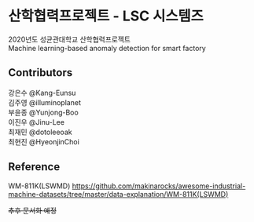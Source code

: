 # 산학협력프로젝트 - LSC 시스템즈
2020년도 성균관대학교 산학협력프로젝트  
Machine learning-based anomaly detection for smart factory

## Contributors
강은수 @Kang-Eunsu  
김주영 @illuminoplanet  
부윤종 @Yunjong-Boo  
이진우 @Jinu-Lee  
최재민 @dotoleeoak  
최현진 @HyeonjinChoi

## Reference
WM-811K(LSWMD) https://github.com/makinarocks/awesome-industrial-machine-datasets/tree/master/data-explanation/WM-811K(LSWMD)

~~추후 문서화 예정~~
